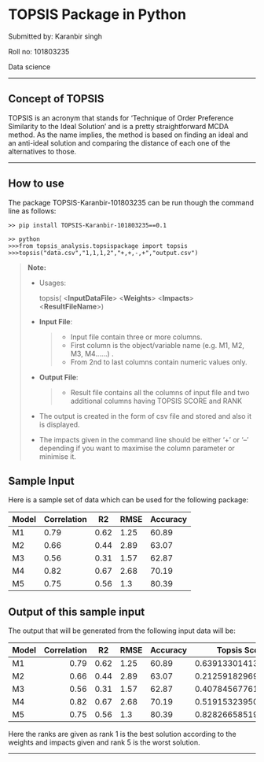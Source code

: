 # TOPSIS Package in Python

Submitted by: Karanbir singh

Roll no: 101803235

Data science

* * *
## Concept of TOPSIS

TOPSIS is an acronym that stands for ‘Technique of Order Preference Similarity to the Ideal Solution’ and is a pretty straightforward MCDA method. As the name implies, the method is based on finding an ideal and an anti-ideal solution and comparing the distance of each one of the alternatives to those.

* * *

## How to use

The package TOPSIS-Karanbir-101803235 can be run though the command line as follows:
```
>> pip install TOPSIS-Karanbir-101803235==0.1
```
```
>> python
>>>from topsis_analysis.topsispackage import topsis
>>>topsis("data.csv","1,1,1,2","+,+,-,+","output.csv")
```
> **Note:**
> 
> *   Usages: 
>     
>       topsis( <**InputDataFile**> <**Weights**> <**Impacts**> <**ResultFileName**>)
> *   **Input File**:
>     
>     > *   Input file contain three or more columns.
>     > *   First column is the object/variable name (e.g. M1, M2, M3, M4……) .
>     > *   From 2nd to last columns contain numeric values only.
> *   **Output File**:
>     
>     > *   Result file contains all the columns of input file and two additional columns having TOPSIS SCORE and RANK
> *   The output is created in the form of csv file and stored and also it is displayed.
> *   The impacts given in the command line should be either ‘+’ or ‘–’ depending if you want to maximise the column parameter or minimise it.

## Sample Input

Here is a sample set of data which can be used for the following package:

<table><thead><tr><th>Model</th><th>Correlation</th><th>R2</th><th>RMSE</th><th>Accuracy</th></tr></thead><tbody><tr><td>M1</td><td>0.79</td><td>0.62</td><td>1.25</td><td>60.89</td></tr><tr><td>M2</td><td>0.66</td><td>0.44</td><td>2.89</td><td>63.07</td></tr><tr><td>M3</td><td>0.56</td><td>0.31</td><td>1.57</td><td>62.87</td></tr><tr><td>M4</td><td>0.82</td><td>0.67</td><td>2.68</td><td>70.19</td></tr><tr><td>M5</td><td>0.75</td><td>0.56</td><td>1.3</td><td>80.39</td></tr></tbody></table>

## Output of this sample input

The output that will be generated from the following input data will be:

<table><thead><tr><th>Model</th><th align="right">Correlation</th><th align="center">R2</th><th>RMSE</th><th>Accuracy</th><th>Topsis Score</th><th>Rank</th></tr></thead><tbody><tr><td>M1</td><td align="right">0.79</td><td align="center">0.62</td><td>1.25</td><td>60.89</td><td>0.6391330141342590</td><td>2.0</td></tr><tr><td>M2</td><td align="right">0.66</td><td align="center">0.44</td><td>2.89</td><td>63.07</td><td>0.21259182969277900</td><td>5.0</td></tr><tr><td>M3</td><td align="right">0.56</td><td align="center">0.31</td><td>1.57</td><td>62.87</td><td>0.4078456776130520</td><td>4.0</td></tr><tr><td>M4</td><td align="right">0.82</td><td align="center">0.67</td><td>2.68</td><td>70.19</td><td>0.5191532395007470</td><td>3.0</td></tr><tr><td>M5</td><td align="right">0.75</td><td align="center">0.56</td><td>1.3</td><td>80.39</td><td>0.8282665851935810</td><td>1.0</td></tr></tbody></table>

Here the ranks are given as rank 1 is the best solution according to the weights and impacts given and rank 5 is the worst solution.

* * *
